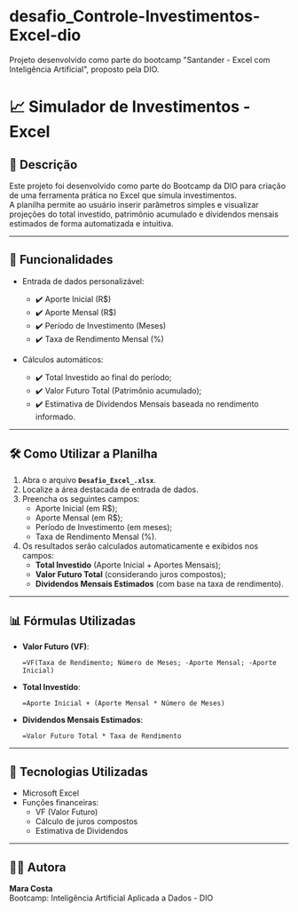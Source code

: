 # desafio_Controle-Investimentos-Excel-dio
Projeto desenvolvido como parte do bootcamp "Santander - Excel com Inteligência Artificial", proposto pela DIO.

# 📈 Simulador de Investimentos - Excel

## 📝 Descrição

Este projeto foi desenvolvido como parte do Bootcamp da DIO para criação de uma ferramenta prática no Excel que simula investimentos.  
A planilha permite ao usuário inserir parâmetros simples e visualizar projeções do total investido, patrimônio acumulado e dividendos mensais estimados de forma automatizada e intuitiva.

---

## 🚀 Funcionalidades

- Entrada de dados personalizável:
  - ✔️ Aporte Inicial (R$)
  - ✔️ Aporte Mensal (R$)
  - ✔️ Período de Investimento (Meses)
  - ✔️ Taxa de Rendimento Mensal (%)

- Cálculos automáticos:
  - ✔️ Total Investido ao final do período;
  - ✔️ Valor Futuro Total (Patrimônio acumulado);
  - ✔️ Estimativa de Dividendos Mensais baseada no rendimento informado.

---

## 🛠️ Como Utilizar a Planilha

1. Abra o arquivo **`Desafio_Excel_.xlsx`**.
2. Localize a área destacada de entrada de dados.
3. Preencha os seguintes campos:
   - Aporte Inicial (em R$);
   - Aporte Mensal (em R$);
   - Período de Investimento (em meses);
   - Taxa de Rendimento Mensal (%).
4. Os resultados serão calculados automaticamente e exibidos nos campos:
   - **Total Investido** (Aporte Inicial + Aportes Mensais);
   - **Valor Futuro Total** (considerando juros compostos);
   - **Dividendos Mensais Estimados** (com base na taxa de rendimento).

---

## 📊 Fórmulas Utilizadas

- **Valor Futuro (VF)**:

  ```
  =VF(Taxa de Rendimento; Número de Meses; -Aporte Mensal; -Aporte Inicial)
  ```

- **Total Investido**:

  ```
  =Aporte Inicial + (Aporte Mensal * Número de Meses)
  ```

- **Dividendos Mensais Estimados**:

  ```
  =Valor Futuro Total * Taxa de Rendimento
  ```

---

## 🧰 Tecnologias Utilizadas

- Microsoft Excel 
- Funções financeiras:
  - VF (Valor Futuro)
  - Cálculo de juros compostos
  - Estimativa de Dividendos

---

## 👩‍💻 Autora

**Mara Costa**  
Bootcamp: Inteligência Artificial Aplicada a Dados - DIO  
